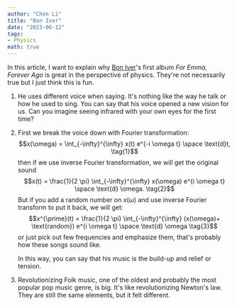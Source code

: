 ```yaml
---
author: "Chen Li"
title: "Bon Iver"
date: "2023-06-12"
tags: 
- Physics
math: true
---
```


In this article, I want to explain why [Bon Iver](https://boniver.org/)'s first album _For Emma, Forever Ago_ is great in the perspective of physics. They're not necessarily true but I just think this is fun.

1. He uses different voice when saying. It's nothing like the way he talk or how he used to sing. You can say that his voice opened a new vision for us. Can you imagine seeing infrared with your own eyes for the first time?

2. First we break the voice down with Fourier transformation:$$x(\omega) = \int_{-\infty}^{\infty} x(t) e^{-i \omega t} \space \text{d}t, \tag{1}$$then if we use inverse Fourier transformation, we will get the original sound $$x(t) = \frac{1}{2 \pi} \int_{-\infty}^{\infty} x(\omega) e^{i \omega t} \space \text{d} \omega. \tag{2}$$But if you add a random number on $x(\omega)$ and use inverse Fourier transform to put it back, we will get: $$x^{\prime}(t) = \frac{1}{2 \pi} \int_{-\infty}^{\infty} (x(\omega)+ \text{random}) e^{i \omega t} \space \text{d} \omega \tag{3}$$or just pick out few frequencies and emphasize them, that's probably how these songs sound like.

    In this way, you can say that his music is the build-up and relief or tension.

3. Revolutionizing Folk music, one of the oldest and probably the most popular pop music genre, is big. It's like revolutionizing Newton's law. They are still the same elements, but it felt different.